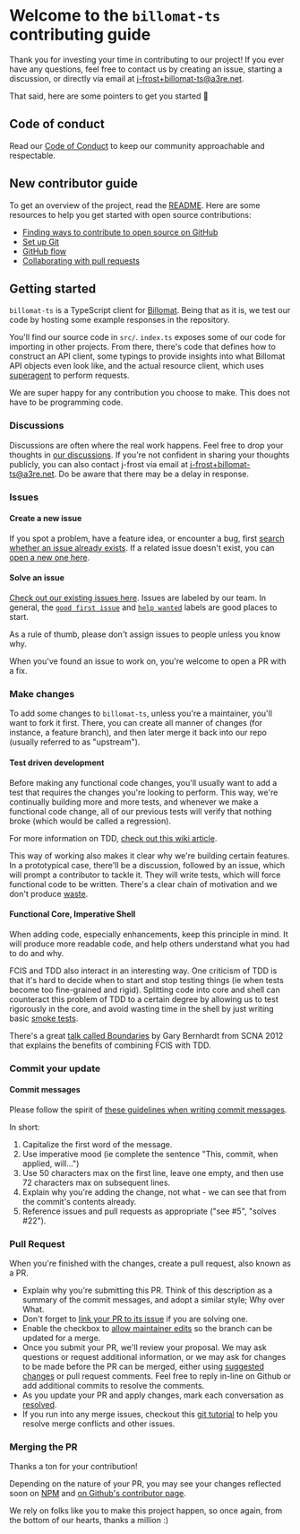 # Welcome to the `billomat-ts` contributing guide

Thank you for investing your time in contributing to our project! If you ever have any questions, feel free to contact us by creating an issue, starting a discussion, or directly via email at [j-frost+billomat-ts@a3re.net](mailto:j-frost+billomat-ts@a3re.net).

That said, here are some pointers to get you started 🎊

## Code of conduct

Read our [Code of Conduct](./CODE_OF_CONDUCT.md) to keep our community approachable and respectable.

## New contributor guide

To get an overview of the project, read the [README](README.md). Here are some resources to help you get started with open source contributions:

- [Finding ways to contribute to open source on GitHub](https://docs.github.com/en/get-started/exploring-projects-on-github/finding-ways-to-contribute-to-open-source-on-github)
- [Set up Git](https://docs.github.com/en/get-started/quickstart/set-up-git)
- [GitHub flow](https://docs.github.com/en/get-started/quickstart/github-flow)
- [Collaborating with pull requests](https://docs.github.com/en/github/collaborating-with-pull-requests)

## Getting started

`billomat-ts` is a TypeScript client for [Billomat](https://www.billomat.com/). Being that as it is, we test our code by hosting some example responses in the repository.

You'll find our source code in `src/`. `index.ts` exposes some of our code for importing in other projects. From there, there's code that defines how to construct an API client, some typings to provide insights into what Billomat API objects even look like, and the actual resource client, which uses [superagent](https://www.npmjs.com/package/superagent) to perform requests.

We are super happy for any contribution you choose to make. This does not have to be programming code.

### Discussions

Discussions are often where the real work happens. Feel free to drop your thoughts in [our discussions](https://github.com/j-frost/billomat-ts/discussions). If you're not confident in sharing your thoughts publicly, you can also contact j-frost via email at [j-frost+billomat-ts@a3re.net](mailto:j-frost+billomat-ts@a3re.net). Do be aware that there may be a delay in response.

### Issues

#### Create a new issue

If you spot a problem, have a feature idea, or encounter a bug, first [search whether an issue already exists](https://docs.github.com/en/github/searching-for-information-on-github/searching-on-github/searching-issues-and-pull-requests#search-by-the-title-body-or-comments). If a related issue doesn't exist, you can [open a new one here](https://github.com/j-frost/billomat-ts/issues/new/choose).

#### Solve an issue

[Check out our existing issues here](https://github.com/j-frost/billomat-ts/issues). Issues are labeled by our team. In general, the [`good first issue`](https://github.com/j-frost/billomat-ts/issues?q=is%3Aopen+is%3Aissue+label%3A%22good+first+issue%22+) and [`help wanted`](https://github.com/j-frost/billomat-ts/issues?q=is%3Aopen+is%3Aissue+label%3A%22help+wanted%22) labels are good places to start.

As a rule of thumb, please don't assign issues to people unless you know why.

When you've found an issue to work on, you're welcome to open a PR with a fix.

### Make changes

To add some changes to `billomat-ts`, unless you're a maintainer, you'll want to fork it first. There, you can create all manner of changes (for instance, a feature branch), and then later merge it back into our repo (usually referred to as "upstream").

#### Test driven development

Before making any functional code changes, you'll usually want to add a test that requires the changes you're looking to perform. This way, we're continually building more and more tests, and whenever we make a functional code change, all of our previous tests will verify that nothing broke (which would be called a regression).

For more information on TDD, [check out this wiki article](https://en.wikipedia.org/wiki/Test-driven_development).

This way of working also makes it clear why we're building certain features. In a prototypical case, there'll be a discussion, followed by an issue, which will prompt a contributor to tackle it. They will write tests, which will force functional code to be written. There's a clear chain of motivation and we don't produce [waste](https://theleanway.net/The-8-Wastes-of-Lean).

#### Functional Core, Imperative Shell

When adding code, especially enhancements, keep this principle in mind. It will produce more readable code, and help others understand what you had to do and why.

FCIS and TDD also interact in an interesting way. One criticism of TDD is that it's hard to decide when to start and stop testing things (ie when tests become too fine-grained and rigid). Splitting code into core and shell can counteract this problem of TDD to a certain degree by allowing us to test rigorously in the core, and avoid wasting time in the shell by just writing basic [smoke tests](<https://en.wikipedia.org/wiki/Smoke_testing_(software)>).

There's a great [talk called Boundaries](https://www.destroyallsoftware.com/talks/boundaries) by Gary Bernhardt from SCNA 2012 that explains the benefits of combining FCIS with TDD.

### Commit your update

#### Commit messages

Please follow the spirit of [these guidelines when writing commit messages](https://www.freecodecamp.org/news/how-to-write-better-git-commit-messages/).

In short:

1. Capitalize the first word of the message.
2. Use imperative mood (ie complete the sentence "This, commit, when applied, will...")
3. Use 50 characters max on the first line, leave one empty, and then use 72 characters max on subsequent lines.
4. Explain why you're adding the change, not what - we can see that from the commit's contents already.
5. Reference issues and pull requests as appropriate ("see #5", "solves #22").

### Pull Request

When you're finished with the changes, create a pull request, also known as a PR.

- Explain why you're submitting this PR. Think of this description as a summary of the commit messages, and adopt a similar style; Why over What.
- Don't forget to [link your PR to its issue](https://docs.github.com/en/issues/tracking-your-work-with-issues/linking-a-pull-request-to-an-issue) if you are solving one.
- Enable the checkbox to [allow maintainer edits](https://docs.github.com/en/github/collaborating-with-issues-and-pull-requests/allowing-changes-to-a-pull-request-branch-created-from-a-fork) so the branch can be updated for a merge.
- Once you submit your PR, we'll review your proposal. We may ask questions or request additional information, or we may ask for changes to be made before the PR can be merged, either using [suggested changes](https://docs.github.com/en/github/collaborating-with-issues-and-pull-requests/incorporating-feedback-in-your-pull-request) or pull request comments. Feel free to reply in-line on Github or add additional commits to resolve the comments.
- As you update your PR and apply changes, mark each conversation as [resolved](https://docs.github.com/en/github/collaborating-with-issues-and-pull-requests/commenting-on-a-pull-request#resolving-conversations).
- If you run into any merge issues, checkout this [git tutorial](https://github.com/skills/resolve-merge-conflicts) to help you resolve merge conflicts and other issues.

### Merging the PR

Thanks a ton for your contribution!

Depending on the nature of your PR, you may see your changes reflected soon on [NPM](https://www.npmjs.com/package/billomat-ts) and [on Github's contributor page](https://github.com/j-frost/billomat-ts/graphs/contributors).

We rely on folks like you to make this project happen, so once again, from the bottom of our hearts, thanks a million :)
